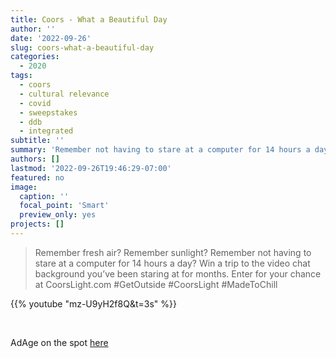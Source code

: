 ```yaml
---
title: Coors - What a Beautiful Day
author: ''
date: '2022-09-26'
slug: coors-what-a-beautiful-day
categories:
  - 2020
tags:
  - coors
  - cultural relevance
  - covid
  - sweepstakes
  - ddb
  - integrated
subtitle: ''
summary: 'Remember not having to stare at a computer for 14 hours a day?'
authors: []
lastmod: '2022-09-26T19:46:29-07:00'
featured: no
image:
  caption: ''
  focal_point: 'Smart'
  preview_only: yes
projects: []
---
```


> Remember fresh air? Remember sunlight? Remember not having to stare at a computer for 14 hours a day? Win a trip to the video chat background you’ve been staring at for months. Enter for your chance at CoorsLight.com \#GetOutside \#CoorsLight \#MadeToChill

{{% youtube "mz-U9yH2f8Q&t=3s" %}}

<br>

AdAge on the spot [here](https://adage.com/creativity/work/coors-light-what-beautiful-day/2277326)
